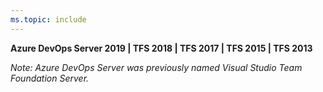 ```yaml
---
ms.topic: include
---
```


<strong>Azure DevOps Server 2019 | TFS 2018 | TFS 2017 | TFS 2015 | TFS 2013</strong>

<em>Note: Azure DevOps Server was previously named Visual Studio Team Foundation Server.</em>
 